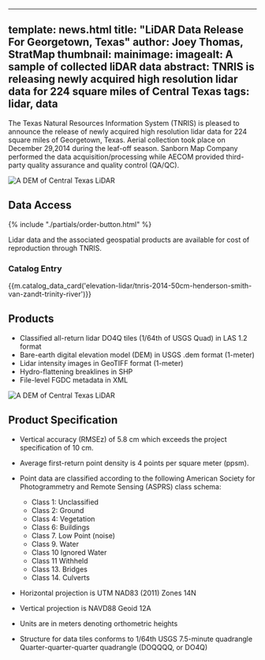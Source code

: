
---
template: news.html
title: "LiDAR Data Release For Georgetown, Texas"
author: Joey Thomas, StratMap
thumbnail: 
mainimage: 
imagealt: A sample of collected liDAR data
abstract: 
    TNRIS is releasing newly acquired high resolution lidar data for 224 square miles of Central Texas
tags: lidar, data
---
 
The Texas Natural Resources Information System (TNRIS) is pleased to announce the release of newly acquired high resolution lidar data for 224 square miles of Georgetown, Texas.  Aerial collection took place on December 29,2014 during the leaf-off season.  Sanborn Map Company performed the data acquisition/processing while AECOM provided third-party quality assurance and quality control (QA/QC).  



<img class="img-responsive" src="{{m.link('static/images/updates/2015/ne-lidar/natural.jpg')}}" alt="A DEM of Central Texas LiDAR">

## Data Access
<div class="media">
  <div class="media-left">
    {% include "./partials/order-button.html" %}
  </div>
  <div class="media-body">
    <p>Lidar data and the associated geospatial products are available for cost of reproduction through TNRIS.</p>
  </div>
</div>

### Catalog Entry
{{m.catalog_data_card('elevation-lidar/tnris-2014-50cm-henderson-smith-van-zandt-trinity-river')}}

## Products
-	Classified all-return lidar DO4Q tiles (1/64th of USGS Quad) in LAS 1.2 format
-	Bare-earth digital elevation model (DEM) in USGS .dem format (1-meter)
-	Lidar intensity images in GeoTIFF format (1-meter)
-	Hydro-flattening breaklines in SHP
-	File-level FGDC metadata in XML

<img class="img-responsive" src="{{m.link('static/images/updates/2015/ne-lidar/city.jpg')}}" alt="A DEM of Central Texas LiDAR">

## Product Specification

- Vertical accuracy (RMSEz) of 5.8 cm  which exceeds the project specification of 10 cm.
- Average first-return point density is 4 points per square meter (ppsm).

- Point data are classified according to the following American Society for Photogrammetry and Remote Sensing (ASPRS) class schema:
  - Class 1: Unclassified	
  - Class 2: Ground
  - Class 4: Vegetation		
  - Class 6: Buildings	
  - Class 7. Low Point (noise)
  - Class 9. Water
  - Class 10 Ignored Water
  - Class 11 Withheld
  - Class 13. Bridges 
  - Class 14. Culverts
- Horizontal projection is UTM NAD83 (2011) Zones 14N

- Vertical projection is NAVD88 Geoid 12A
- Units are in meters denoting orthometric heights
- Structure for data  tiles conforms to 1/64th USGS 7.5-minute quadrangle 
  Quarter-quarter-quarter quadrangle (DOQQQQ, or DO4Q)
